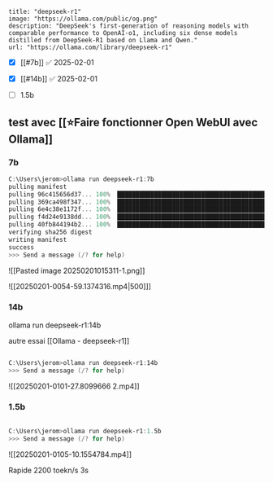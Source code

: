 ```embed
title: "deepseek-r1"
image: "https://ollama.com/public/og.png"
description: "DeepSeek's first-generation of reasoning models with comparable performance to OpenAI-o1, including six dense models distilled from DeepSeek-R1 based on Llama and Qwen."
url: "https://ollama.com/library/deepseek-r1"
```


- [x] [[#7b]] ✅ 2025-02-01
- [x] [[#14b]] ✅ 2025-02-01
- [ ] 1.5b


## test avec [[⭐Faire fonctionner Open WebUI avec Ollama]]

### 7b

```powershell fold
C:\Users\jerom>ollama run deepseek-r1:7b
pulling manifest
pulling 96c415656d37... 100% ▕████████████████████████████████████████████████████████████████████████████████████████████████████████████████████████████████████████████████████████████████████████████████▏ 4.7 GB
pulling 369ca498f347... 100% ▕████████████████████████████████████████████████████████████████████████████████████████████████████████████████████████████████████████████████████████████████████████████████▏  387 B
pulling 6e4c38e1172f... 100% ▕████████████████████████████████████████████████████████████████████████████████████████████████████████████████████████████████████████████████████████████████████████████████▏ 1.1 KB
pulling f4d24e9138dd... 100% ▕████████████████████████████████████████████████████████████████████████████████████████████████████████████████████████████████████████████████████████████████████████████████▏  148 B
pulling 40fb844194b2... 100% ▕████████████████████████████████████████████████████████████████████████████████████████████████████████████████████████████████████████████████████████████████████████████████▏  487 B
verifying sha256 digest
writing manifest
success
>>> Send a message (/? for help)
```

![[Pasted image 20250201015311-1.png]]

![[20250201-0054-59.1374316.mp4|500]]]
### 14b

ollama run deepseek-r1:14b

autre essai [[Ollama - deepseek-r1]]

```powershell fold

C:\Users\jerom>ollama run deepseek-r1:14b
>>> Send a message (/? for help)
```


![[20250201-0101-27.8099666 2.mp4]]
### 1.5b




```powershell fold

C:\Users\jerom>ollama run deepseek-r1:1.5b
>>> Send a message (/? for help)
```

![[20250201-0105-10.1554784.mp4]]

Rapide 2200 toekn/s
3s 
